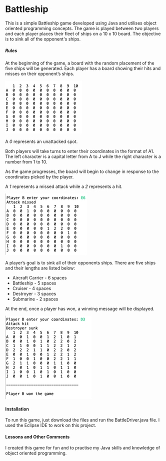 # Battleship

This is a simple Battleship game developed using Java and utilises object oriented programming concepts. The game is played between two players and each player places their fleet of ships on a 10 x 10 board. The objective is to sink all of the opponent's ships.

##### Rules
At the beginning of the game, a board with the random placement of the five ships will be generated. Each player has a board showing their hits and misses on their opponent’s ships.

![Alt text](/Screenshots/Board.png?raw=true "Optional Title")

A _0_ represents an unattacked spot. 

Both players will take turns to enter their coordinates in the format of A1. The left character is a capital letter from A to J while the right character is a number from 1 to 10.

As the game progresses, the board will begin to change in response to the coordinates picked by the player. 

A _1_ represents a missed attack while a _2_ represents a hit.

![Alt text](/Screenshots/BoardInAction.png?raw=true "Optional Title")

A player’s goal is to sink all of their opponents ships. There are five ships and their lengths are listed below:

   * Aircraft Carrier - 6 spaces
   * Battleship - 5 spaces
   * Cruiser - 4 spaces
   * Destroyer - 3 spaces
   * Submarine - 2 spaces

At the end, once a player has won, a winning message will be displayed.

![Alt text](/Screenshots/WinningMessage.png?raw=true "Optional Title")

#### Installation 
To run this game, just download the files and run the BattleDriver.java file. I used the Eclipse IDE to work on this project.

#### Lessons and Other Comments
I created this game for fun and to practise my Java skills and knowledge of object oriented programming.
